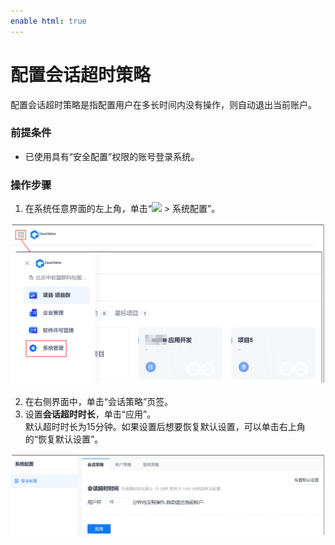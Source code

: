 ```yaml
---
enable html: true
---
```

# 配置会话超时策略

配置会话超时策略是指配置用户在多长时间内没有操作，则自动退出当前账户。

### 前提条件
* 已使用具有“安全配置”权限的账号登录系统。

### 操作步骤
1. 在系统任意界面的左上角，单击“![](fig/nine-point.png) > 系统配置”。      
  <img src="fig/系统配置-入口.png" style="zoom:50%">  
  
2. 在右侧界面中，单击“会话策略”页签。
3. 设置**会话超时时长**，单击“应用”。         
  默认超时时长为15分钟。如果设置后想要恢复默认设置，可以单击右上角的“恢复默认设置”。      
  <img src="fig/会话策略.png" style="zoom:50%"> 
  
